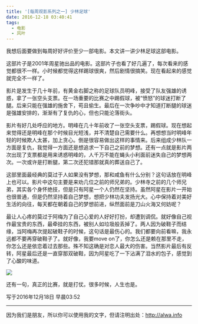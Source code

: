 ```yaml
---
title: '[每周观影系列之一] 少林足球'
date: 2016-12-18 03:40:41
tags:
  - 电影
  - 风叶
---
```


我想后面要做到每周好好评价至少一部电影。本文讲一讲少林足球这部电影。

<!--more-->

这部片子是2001年周星驰出品的电影。这部片子也看了好几遍了，每次看来的感觉都很不一样。小时候都觉得这样踢球很爽，然后剧情很搞笑。现在看起来的感觉就完全不一样了。

影片是发生于几十年前，有黄金右脚之称的足球队员明峰，接受了队友强雄的诱惑，拿了一张空头支票。在一场重要的比赛之中踢假球，被“愤怒”的球迷打断了腿。后来只能在强雄的施舍下，苟且偷生。最后在一次争吵中才知道打断腿的球迷是强雄安排的，渐渐有了复仇的心，但也只能沦落街头。

影片有好几处呼应的地方。明峰在几十年前收了一张空头支票，踢假球。现在想起来觉得还是明峰在那个时候目光短浅，并不清楚自己需要什么。再想想当时明峰年轻的时候欺人太甚，加上贪心。倒是很容易做出这样的事情来。后来组成少林队一方面是复仇，我觉得一方面还是想追求一下自己之前的梦想。还有一点就是影片两次出现了支票都是用来诱惑明峰的，人千万不能在蝇头小利面前迷失自己的梦想两次。一次或许是打断腿，第二次还犯错那就真的葬送自己了。

这部里面最经典的莫过于人如果没有梦想，那和咸鱼有什么分别？这句话放在明峰上也可以。影片中这句主要是来劝几位之前的师兄弟的。少林寺之前的几个师兄弟，其实各个身怀绝技，但是只有阿星一个人仍然在坚持。虽然阿星在影片一开始也很普通，但是仍然坚持着自己梦想，想把少林功夫发扬光大。心中保持着对美好生活的向往，每天都在朝着自己的梦想前进，纵然面前是刀山火海又何妨呢？

最让人心疼的莫过于阿梅为了自己心爱的人好好打扮，却遭到调侃。就好像自己视作最宝贵的东西，最牵挂的东西，被别人如垃圾般丢掉了。两人因为破鞋子而结缘，当阿梅再次提起破鞋子的时候，这句话是最伤心的。我们都要向前看嘛，我永远都不要再穿破鞋子了。就好像，我要move on了，你怎么还是赖在那里不走，你怎么还是依恋着过去那些。殊不知这确是对恋人最大的伤害。当然影片最后有反转，阿星最后还是一直穿那双破鞋，因为阿星吃了一下沾满了泪水的包子，感觉到了心酸的味道。

![](http://storage.googleapis.com/lichamnesia.appspot.com/images/%E5%B0%91%E6%9E%97%E8%B6%B3%E7%90%83.png)

还有一句，真正的比赛，就是打仗。很多时候，人生也是。

写于2016年12月18日 早晨03:52


----

因为我们是朋友，所以你可以使用我的文字，但请注明出处：http://alwa.info
